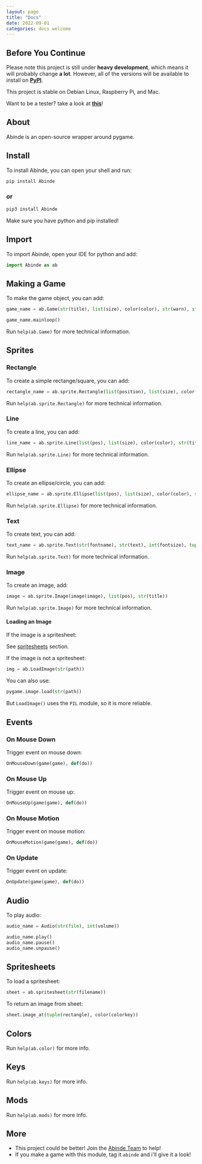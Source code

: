 ```yaml
---
layout: page
title: "Docs"
date: 2022-09-01
categories: docs welcome
---
```


## Before You Continue

Please note this project is still under __heavy development__, which means it will probably change __a lot__. However, all of the versions will be available to install on [__PyPI__](https://pypi.org/project/Abinde).

This project is stable on Debian Linux, Raspberry Pi, and Mac.

Want to be a tester? take a look at [__this__](https://github.com/orgs/Abinde-Game-Dev/teams/testers)!

## About

Abinde is an open-source wrapper around pygame.

## Install

To install Abinde, you can open your shell and run:

```sh
pip install Abinde
```

### or

```sh
pip3 install Abinde
```

Make sure you have python and pip installed!

## Import

To import Abinde, open your IDE for python and add:

```python
import Abinde as ab
```

## Making a Game

To make the game object, you can add:

```python
game_name = ab.Game(str(title), list(size), color(color), str(warn), str(log))

game_name.mainloop()
```

Run `help(ab.Game)` for more technical information.

## Sprites

### Rectangle

To create a simple rectange/square, you can add:

```python
rectangle_name = ab.sprite.Rectangle(list(position), list(size), color(color), str(title))
```

Run `help(ab.sprite.Rectangle)` for more technical information.

### Line

To create a line, you can add:

```python
line_name = ab.sprite.Line(list(pos), list(size), color(color), str(title))
```

Run `help(ab.sprite.Line)` for more technical information.

### Ellipse

To create an ellipse/circle, you can add:

```python
ellipse_name = ab.sprite.Ellipse(list(pos), list(size), color(color), str(title))
```

Run `help(ab.sprite.Ellipse)` for more technical information.

### Text

To create text, you can add:

```python
text_name = ab.sprite.Text(str(fontname), str(text), int(fontsize), tuple(pos), color(color))
```

Run `help(ab.sprite.Text)` for more technical information.

### Image

To create an image, add:

```python
image = ab.sprite.Image(image(image), list(pos), str(title))
```

Run `help(ab.sprite.Image)` for more technical information.

#### Loading an Image

If the image is a spritesheet:

See [spritesheets](#spritesheets) section.

If the image is not a spritesheet:

```python
img = ab.LoadImage(str(path))
```

You can also use:

```python
pygame.image.load(str(path))
```

But `LoadImage()` uses the `PIL` module, so it is more reliable.

## Events

### On Mouse Down

Trigger event on mouse down:

```python
OnMouseDown(game(game), def(do))
```

### On Mouse Up

Trigger event on mouse up:

```python
OnMouseUp(game(game), def(do))
```

### On Mouse Motion

Trigger event on mouse motion:

```python
OnMouseMotion(game(game), def(do))
```

### On Update

Trigger event on update:

```python
OnUpdate(game(game), def(do))
```

## Audio

To play audio:

```python
audio_name = Audio(str(file), int(volume))

audio_name.play()
audio_name.pause()
audio_name.unpause()
```

## Spritesheets

To load a spritesheet:

```python
sheet = ab.spritesheet(str(filename))
```

To return an image from sheet:

```python
sheet.image_at(tuple(rectangle), color(colorkey))
```

## Colors

Run `help(ab.color)` for more info.

## Keys

Run `help(ab.keys)` for more info.

## Mods

Run `help(ab.mods)` for more info.

## More

- This project could be better! Join the [Abinde Team](https://github.com/Abinde-Game-Dev) to help!
- If you make a game with this module, tag it `abinde` and i'll give it a look!


